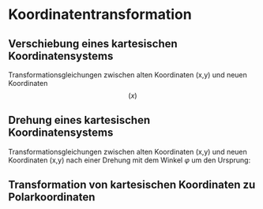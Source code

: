 # Koordinatentransformation

## Verschiebung eines kartesischen Koordinatensystems

Transformationsgleichungen zwischen alten Koordinaten (x,y)
 und neuen Koordinaten 
 $$(x)$$


## Drehung eines kartesischen Koordinatensystems

Transformationsgleichungen zwischen alten Koordinaten (x,y) und neuen Koordinaten (x,y) nach einer Drehung mit dem Winkel $\varphi$ um den Ursprung:

## Transformation von kartesischen Koordinaten zu Polarkoordinaten